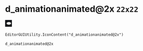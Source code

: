 # d_animationanimated@2x `22x22`
<img src="/img/d_animationanimated@2x.png" width=22 height=22>

``` CSharp
EditorGUIUtility.IconContent("d_animationanimated@2x")
```
```
d_animationanimated@2x
```
